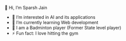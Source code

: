  👋 Hi, I’m Sparsh Jain
- 👀 I’m interested in AI and its applications
- 🌱 I’m currently learning Web development
- 🏸 I am a Badminton player (Former State level player)
- ⚡ Fun fact: I love hitting the gym

<!---
SparshJain769/SparshJain769 is a ✨ special ✨ repository because its `README.md` (this file) appears on your GitHub profile.
You can click the Preview link to take a look at your changes.
--->
